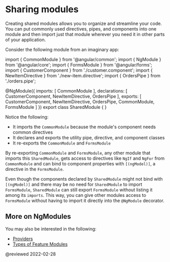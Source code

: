 # Sharing modules

Creating shared modules allows you to organize and streamline your code.
You can put commonly used directives, pipes, and components into one module and then import just that module wherever you need it in other parts of your application.

Consider the following module from an imaginary app:

<code-example format="typescript" language="typescript">

import { CommonModule } from '&commat;angular/common';
import { NgModule } from '&commat;angular/core';
import { FormsModule } from '&commat;angular/forms';
import { CustomerComponent } from './customer.component';
import { NewItemDirective } from './new-item.directive';
import { OrdersPipe } from './orders.pipe';

&commat;NgModule({
 imports:      [ CommonModule ],
 declarations: [ CustomerComponent, NewItemDirective, OrdersPipe ],
 exports:      [ CustomerComponent, NewItemDirective, OrdersPipe,
                 CommonModule, FormsModule ]
})
export class SharedModule { }

</code-example>

Notice the following:

* It imports the `CommonModule` because the module's component needs common directives
* It declares and exports the utility pipe, directive, and component classes
* It re-exports the `CommonModule` and `FormsModule`

By re-exporting `CommonModule` and `FormsModule`, any other module that imports this `SharedModule`, gets access to directives like `NgIf` and `NgFor` from `CommonModule` and can bind to component properties with `[(ngModel)]`, a directive in the `FormsModule`.

Even though the components declared by `SharedModule` might not bind with `[(ngModel)]` and there may be no need for `SharedModule` to import `FormsModule`, `SharedModule` can still export `FormsModule` without listing it among its `imports`.
This way, you can give other modules access to `FormsModule` without having to import it directly into the `@NgModule` decorator.

## More on NgModules

You may also be interested in the following:

* [Providers](guide/providers)
* [Types of Feature Modules](guide/module-types)

<!-- links -->

<!-- external links -->

<!-- end links -->

@reviewed 2022-02-28
